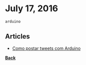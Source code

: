 # July 17, 2016

`arduino`

## Articles

- [Como postar tweets com Arduino](http://danielammorais.com/2016/07/17/como-postar-tweets-com-arduino/)


[__Back__](../README.md)
